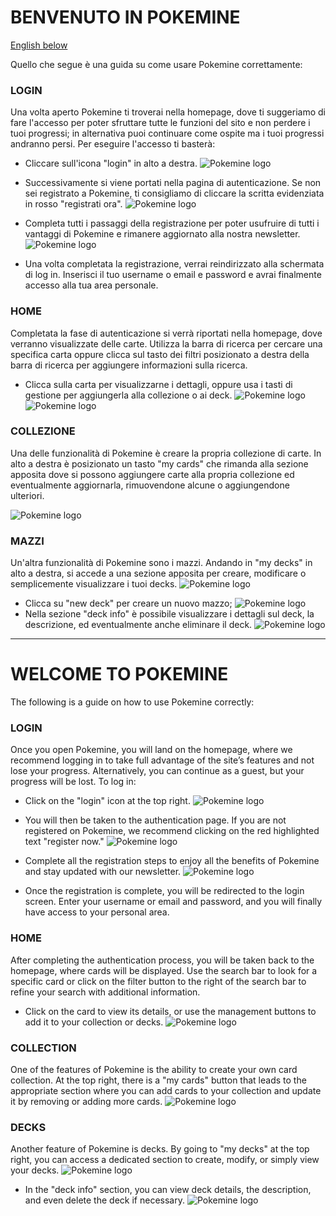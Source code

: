 # BENVENUTO IN POKEMINE
[English below](#welcome-to-pokemine)


Quello che segue è una guida su come usare Pokemine correttamente:

### LOGIN
Una volta aperto Pokemine ti troverai nella homepage, dove ti suggeriamo di fare l'accesso per poter sfruttare tutte le funzioni del sito e non perdere i tuoi progressi; in alternativa puoi continuare come ospite ma i tuoi progressi andranno persi. Per eseguire l'accesso ti basterà:
- Cliccare sull'icona "login" in alto a destra.
![Pokemine logo](/Frontend/img/documentation-images/home1.png)

- Successivamente si viene portati nella pagina di autenticazione. Se non sei registrato a Pokemine, ti consigliamo di cliccare la scritta evidenziata in rosso "registrati ora".
![Pokemine logo](/Frontend/img/documentation-images/login.png)
- Completa tutti i passaggi della registrazione per poter usufruire di tutti i vantaggi di Pokemine e rimanere aggiornato alla nostra newsletter.
![Pokemine logo](/Frontend/img/documentation-images/registration.png)
- Una volta completata la registrazione, verrai reindirizzato alla schermata di log in. Inserisci il tuo username o email e password e avrai finalmente accesso alla tua area personale.

### HOME
Completata la fase di autenticazione si verrà riportati nella homepage, dove verranno visualizzate delle carte. Utilizza la barra di ricerca per cercare una specifica carta oppure clicca sul tasto dei filtri posizionato a destra della barra di ricerca per aggiungere informazioni sulla ricerca.
- Clicca sulla carta per visualizzarne i dettagli, oppure usa i tasti di gestione per aggiungerla alla collezione o ai deck.
![Pokemine logo](/Frontend/img/documentation-images/mycards2.png)
![Pokemine logo](/Frontend/img/documentation-images/filters.png)

### COLLEZIONE
Una delle funzionalità di Pokemine è creare la propria collezione di carte. In alto a destra è posizionato un tasto "my cards" che rimanda alla sezione apposita dove si possono aggiungere carte alla propria collezione ed eventualmente aggiornarla, rimuovendone alcune o aggiungendone ulteriori.

![Pokemine logo](/Frontend/img/documentation-images/mycards1.png)

### MAZZI
Un'altra funzionalità di Pokemine sono i mazzi. Andando in "my decks" in alto a destra, si accede a una sezione apposita per creare, modificare o semplicemente visualizzare i tuoi decks.
![Pokemine logo](/Frontend/img/documentation-images/mydecks.png)
- Clicca su "new deck" per creare un nuovo mazzo;
![Pokemine logo](/Frontend/img/documentation-images/deckcreation.png)
- Nella sezione "deck info" è possibile visualizzare i dettagli sul deck, la descrizione, ed eventualmente anche eliminare il deck.
![Pokemine logo](/Frontend/img/documentation-images/deckinfo.png)

---

# WELCOME TO POKEMINE

The following is a guide on how to use Pokemine correctly:

### LOGIN
Once you open Pokemine, you will land on the homepage, where we recommend logging in to take full advantage of the site’s features and not lose your progress. Alternatively, you can continue as a guest, but your progress will be lost. To log in:
- Click on the "login" icon at the top right.
![Pokemine logo](/Frontend/img/documentation-images/home1.png)
- You will then be taken to the authentication page. If you are not registered on Pokemine, we recommend clicking on the red highlighted text "register now."
![Pokemine logo](/Frontend/img/documentation-images/login.png)

- Complete all the registration steps to enjoy all the benefits of Pokemine and stay updated with our newsletter.
![Pokemine logo](/Frontend/img/documentation-images/registration.png)
- Once the registration is complete, you will be redirected to the login screen. Enter your username or email and password, and you will finally have access to your personal area.

### HOME
After completing the authentication process, you will be taken back to the homepage, where cards will be displayed. Use the search bar to look for a specific card or click on the filter button to the right of the search bar to refine your search with additional information.
- Click on the card to view its details, or use the management buttons to add it to your collection or decks.
![Pokemine logo](/Frontend/img/documentation-images/filters.png)

### COLLECTION
One of the features of Pokemine is the ability to create your own card collection. At the top right, there is a "my cards" button that leads to the appropriate section where you can add cards to your collection and update it by removing or adding more cards.
![Pokemine logo](/Frontend/img/documentation-images/mycards1.png)

### DECKS
Another feature of Pokemine is decks. By going to "my decks" at the top right, you can access a dedicated section to create, modify, or simply view your decks.
![Pokemine logo](/Frontend/img/documentation-images/deckcreation.png)
- In the "deck info" section, you can view deck details, the description, and even delete the deck if necessary.
![Pokemine logo](/Frontend/img/documentation-images/deckinfo.png)

